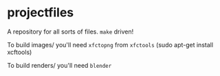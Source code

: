 # projectfiles

A repository for all sorts of files. `make` driven!


To build images/ you'll need `xfctopng` from `xfctools` (sudo apt-get install xcftools)

To build renders/ you'll need `blender`



